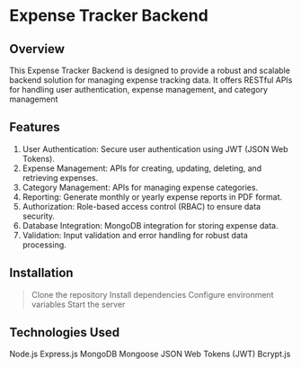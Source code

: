 # Expense Tracker Backend
## Overview
This Expense Tracker Backend is designed to provide a robust and scalable backend solution for managing expense tracking data. It offers RESTful APIs for handling user authentication, expense management, and category management

## Features
1. User Authentication: Secure user authentication using JWT (JSON Web Tokens).
2. Expense Management: APIs for creating, updating, deleting, and retrieving expenses.
3. Category Management: APIs for managing expense categories.
4. Reporting: Generate monthly or yearly expense reports in PDF format.
5. Authorization: Role-based access control (RBAC) to ensure data security.
6. Database Integration: MongoDB integration for storing expense data.
7. Validation: Input validation and error handling for robust data processing.

## Installation
> Clone the repository
> Install dependencies
> Configure environment variables
> Start the server

## Technologies Used
Node.js
Express.js
MongoDB
Mongoose
JSON Web Tokens (JWT)
Bcrypt.js
